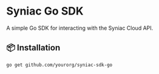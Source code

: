 # Syniac Go SDK

A simple Go SDK for interacting with the Syniac Cloud API.

## 📦 Installation

```bash
go get github.com/yourorg/syniac-sdk-go

